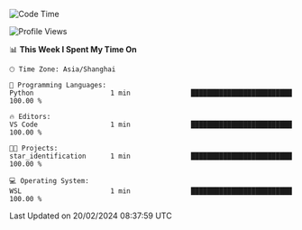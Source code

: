 <!--START_SECTION:waka-->
![Code Time](http://img.shields.io/badge/Code%20Time-1%2C514%20hrs%2023%20mins-blue)

![Profile Views](http://img.shields.io/badge/Profile%20Views-0-blue)

📊 **This Week I Spent My Time On** 

```text
🕑︎ Time Zone: Asia/Shanghai

💬 Programming Languages: 
Python                   1 min               █████████████████████████   100.00 % 

🔥 Editors: 
VS Code                  1 min               █████████████████████████   100.00 % 

🐱‍💻 Projects: 
star_identification      1 min               █████████████████████████   100.00 % 

💻 Operating System: 
WSL                      1 min               █████████████████████████   100.00 % 
```


 Last Updated on 20/02/2024 08:37:59 UTC
<!--END_SECTION:waka-->